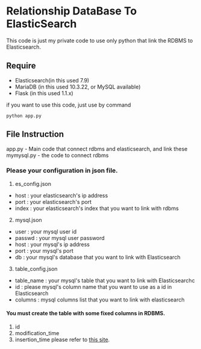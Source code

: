 Relationship DataBase To ElasticSearch
=============

This code is just my private code to use only python that link the RDBMS to Elasticsearch.


Require
-------
 - Elasticsearch(in this used 7.9)
 - MariaDB (in this used 10.3.22, or MySQL available)
 - Flask (in this used 1.1.x)
 
if you want to use this code, just use by command
```
python app.py
```

File Instruction
-------
app.py - Main code that connect rdbms and elasticsearch, and link these  
mymysql.py - the code to connect rdbms

### Please your configuration in json file.
1. es_config.json
 - host : your elasticsearch's ip address
 - port : your elasticsearch's port
 - index : your elasticsearch's index that you want to link with rdbms

2. mysql.json
 - user : your mysql user id
 - passwd : your mysql user password
 - host : your mysql's ip address
 - port : your mysql's port
 - db : your mysql's database that you want to link with Elasticsearch

3. table_config.json
 - table_name : your mysql's table that you want to link with Elasticsearchc
 - id : please mysql's column name that you want to use as a id in Elasticsearch
 - columns : mysql columns list that you want to link with elasticsearch


#### You must create the table with some fixed columns in RDBMS.
1. id
2. modification_time
3. insertion_time
please refer to [this site](https://www.elastic.co/blog/how-to-keep-elasticsearch-synchronized-with-a-relational-database-using-logstash).

